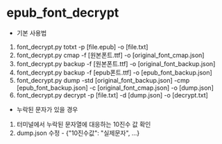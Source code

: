 # epub_font_decrypt
* 기본 사용법
1. font_decrypt.py totxt -p [file.epub] -o [file.txt]
2. font_decrypt.py cmap -f [원본폰트.ttf] -o [original_font_cmap.json]
3. font_decrypt.py backup -f [원본폰트.ttf] -o [original_font_backup.json]
4. font_decrypt.py backup -f [epub폰트.ttf] -o [epub_font_backup.json]
5. font_decrypt.py dump -std [original_font_backup.json] -cmp [epub_font_backup.json] -c [original_font_cmap.json] -o [dump.json]
6. font_decrypt.py decrypt -p [file.txt] -d [dump.json] -o [decrypt.txt]

* 누락된 문자가 있을 경우
1. 터미널에서 누락된 문자열에 대응하는 10진수 값 확인
2. dump.json 수정 - {"10진수값": "실제문자", ...}